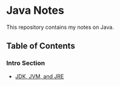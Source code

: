 # Java Notes

This repository contains my notes on Java.

## Table of Contents

### Intro Section

- [JDK, JVM, and JRE](#jdk-jvm-and-jre.md)
